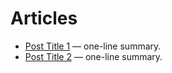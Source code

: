 # Articles

- [Post Title 1](https://your-link) — one-line summary.
- [Post Title 2](https://your-link) — one-line summary.
